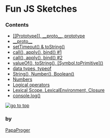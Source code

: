 # Fun JS Sketches

### <a id="0">Contents</a>

- [\[\[Prototype\]\], \_\_proto\_\_, prototype][010]
- [\_\_proto\_\_][020]
- [setTimeout() & toString()][030]
- [call(), apply(), bind() #1][040]
- [call(), apply(), bind() #2][050]
- [valueOf(), toString(), \[Symbol.toPrimitive\]()][060]
- [data types, typeof][070]
- [String(), Number(), Boolean()][080]
- [Numbers][090]
- [Logical operators][100]
- [Lexical Scope, LexicalEnvironment, Closure][110]
- [console.log()][120]

<a href="#0"><img src="https://img.shields.io/badge/go%20to%20top%20&#9650;-242424?style=for-the-badge" alt="go to top" /></a>

### by

[PapaProger](https://github.com/papaproger)

[010]: https://github.com/papaproger/fun-js-sketches/blob/main/files/010.md
[020]: https://github.com/papaproger/fun-js-sketches/blob/main/files/020.md
[030]: https://github.com/papaproger/fun-js-sketches/blob/main/files/030.md
[040]: https://github.com/papaproger/fun-js-sketches/blob/main/files/040.md
[050]: https://github.com/papaproger/fun-js-sketches/blob/main/files/050.md
[060]: https://github.com/papaproger/fun-js-sketches/blob/main/files/060.md
[070]: https://github.com/papaproger/fun-js-sketches/blob/main/files/070.md
[080]: https://github.com/papaproger/fun-js-sketches/blob/main/files/080.md
[090]: https://github.com/papaproger/fun-js-sketches/blob/main/files/090.md
[100]: https://github.com/papaproger/fun-js-sketches/blob/main/files/100.md
[110]: https://github.com/papaproger/fun-js-sketches/blob/main/files/110.md
[120]: https://github.com/papaproger/fun-js-sketches/blob/main/files/120.md